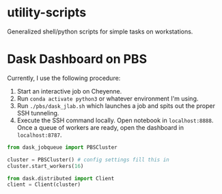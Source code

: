 # utility-scripts
Generalized shell/python scripts for simple tasks on workstations.

# Dask Dashboard on PBS 

Currently, I use the following procedure:

1. Start an interactive job on Cheyenne.
2. Run `conda activate python3` or whatever environment I'm using.
3. Run `./pbs/dask_jlab.sh` which launches a job and spits out the proper SSH tunneling.
4. Execute the SSH command locally. Open notebook in `localhost:8888`. Once a queue of workers are ready, open the dashboard in `localhost:8787`.

```python
from dask_jobqueue import PBSCluster

cluster = PBSCluster() # config settings fill this in
cluster.start_workers(16)

from dask.distributed import Client
client = Client(cluster)
```

